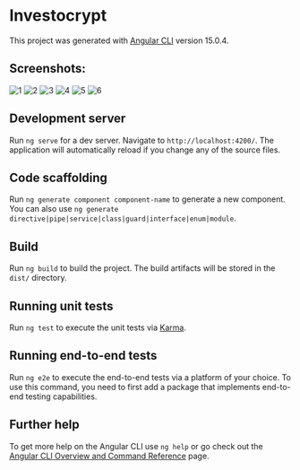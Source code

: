 # Investocrypt

This project was generated with [Angular CLI](https://github.com/angular/angular-cli) version 15.0.4.

## Screenshots:
![1](https://user-images.githubusercontent.com/72996825/215316019-e959ddca-20b7-43ca-b414-1ebe69250ade.png)
![2](https://user-images.githubusercontent.com/72996825/215316026-16e057f0-5410-4715-a456-7a1dcad565aa.png)
![3](https://user-images.githubusercontent.com/72996825/215316034-e2a7be0e-ec4e-48a1-ad96-a0a94efd47d3.png)
![4](https://user-images.githubusercontent.com/72996825/215316036-b2db7649-6b44-4ff8-b97e-fcc77510ae31.png)
![5](https://user-images.githubusercontent.com/72996825/215316042-71b1828d-892d-40bc-a434-79acbd85d791.png)
![6](https://user-images.githubusercontent.com/72996825/215316043-de3f86be-22ee-4b6a-b5a1-2be5016362f2.png)


## Development server

Run `ng serve` for a dev server. Navigate to `http://localhost:4200/`. The application will automatically reload if you change any of the source files.

## Code scaffolding

Run `ng generate component component-name` to generate a new component. You can also use `ng generate directive|pipe|service|class|guard|interface|enum|module`.

## Build

Run `ng build` to build the project. The build artifacts will be stored in the `dist/` directory.

## Running unit tests

Run `ng test` to execute the unit tests via [Karma](https://karma-runner.github.io).

## Running end-to-end tests

Run `ng e2e` to execute the end-to-end tests via a platform of your choice. To use this command, you need to first add a package that implements end-to-end testing capabilities.

## Further help

To get more help on the Angular CLI use `ng help` or go check out the [Angular CLI Overview and Command Reference](https://angular.io/cli) page.
